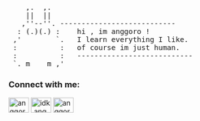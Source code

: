 <pre>                                                                               
    ,.  ,.
    ||  ||
   ,''--''.	---------------------------
  : (.)(.) :	hi , im anggoro !
 ,'        `.	I learn everything I like.
 :          :	of course im just human.
 :          :	---------------------------
 `._m____m_,'                                          
</pre>


<h3 align="left">Connect with me:</h3>
<p align="left">
<a href="https://twitter.com/anggoro_exe" target="blank"><img align="center" src="https://raw.githubusercontent.com/rahuldkjain/github-profile-readme-generator/master/src/images/icons/Social/twitter.svg" alt="anggoro_exe" height="30" width="40" /></a>
<a href="https://fb.com/idk.anggoro" target="blank"><img align="center" src="https://raw.githubusercontent.com/rahuldkjain/github-profile-readme-generator/master/src/images/icons/Social/facebook.svg" alt="idk.anggoro" height="30" width="40" /></a>
<a href="https://instagram.com/anggoro.exe" target="blank"><img align="center" src="https://raw.githubusercontent.com/rahuldkjain/github-profile-readme-generator/master/src/images/icons/Social/instagram.svg" alt="anggoro.exe" height="30" width="40" /></a>
</p>
